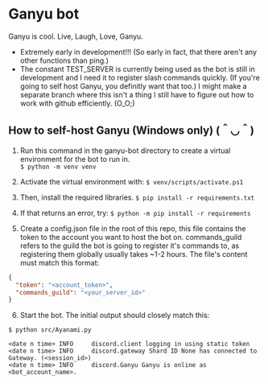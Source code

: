 # Ganyu bot
Ganyu is cool. Live, Laugh, Love, Ganyu.

- Extremely early in development!!! (So early in fact, that there aren't any other functions than ping.)
- The constant TEST_SERVER is currently being used as the bot is still in development and I need it to register slash commands quickly. (If you're going to self host Ganyu, you definitly want that too.) I might make a separate branch where this isn't a thing I still have to figure out how to work with github efficiently. (O_O;)

## How to self-host Ganyu (Windows only) (＾◡＾)

1. Run this command in the ganyu-bot directory to create a virtual environment for the bot to run in.  
`$ python -m venv venv`

2. Activate the virtual environment with:
`$ venv/scripts/activate.ps1`

3. Then, install the required libraries.
`$ pip install -r requirements.txt`

4. If that returns an error, try:
`$ python -m pip install -r requirements`

5. Create a config.json file in the root of this repo, this file contains the token to the account you want to host the bot on. commands_guild refers to the guild the bot is going to register it's commands to, as registering them globally usually takes ~1-2 hours. The file's content must match this format:
```json
{
  "token": "<account_token>",
  "commands_guild": "<your_server_id>"
}
```

6. Start the bot. The initial output should closely match this:
```
$ python src/Ayanami.py

<date n time> INFO     discord.client logging in using static token
<date n time> INFO     discord.gateway Shard ID None has connected to Gateway. (<session_id>)
<date n time> INFO     discord.Ganyu Ganyu is online as <bot_account_name>.
```
